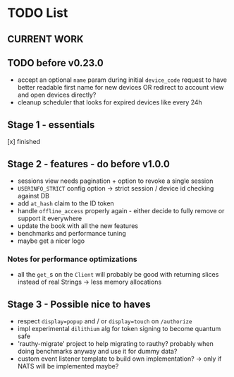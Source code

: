 # TODO List

## CURRENT WORK

## TODO before v0.23.0

- accept an optional `name` param during initial `device_code` request to have better readable first
  name for new devices OR redirect to account view and open devices directly?
- cleanup scheduler that looks for expired devices like every 24h

## Stage 1 - essentials

[x] finished

## Stage 2 - features - do before v1.0.0

- sessions view needs pagination + option to revoke a single session
- `USERINFO_STRICT` config option -> strict session / device id checking against DB
- add `at_hash` claim to the ID token
- handle `offline_access` properly again - either decide to fully remove or support it everywhere
- update the book with all the new features
- benchmarks and performance tuning
- maybe get a nicer logo

### Notes for performance optimizations

- all the `get_`s on the `Client` will probably be good with returning slices instead of real Strings
  -> less memory allocations

## Stage 3 - Possible nice to haves

- respect `display=popup` and / or `display=touch` on `/authorize`
- impl experimental `dilithium` alg for token signing to become quantum safe
- 'rauthy-migrate' project to help migrating to rauthy? probably when doing benchmarks anyway and use it
  for dummy data?
- custom event listener template to build own implementation? -> only if NATS will be implemented maybe?
